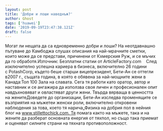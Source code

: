 ```yaml
---
layout: post
title: 'Добри и лоши наведнъж?'
author: Ghost
tags: ['huawei']
date: '2019-09-19T23:47:38.121Z'
draft: false
---
```


Могат ли нещата да са едновременно добри и лоши? На неотдавнашно пътуване до Камбоджа слушах описания на най-мрачните сметки, които може да се представи, причинени от Кхмерския Руж, и се мъчих да го обработя.Източник: Безплатни статии от ArticleFactory.com    След изключително успешна кариера в бизнеса, включително 26 години с PotashCorp, където беше старши вицепрезидент, Бети-Ан се оттегли в2007 г., същата година, в която е обявена за най-мощните жени в Канада:Топ 100 Зала на славата. Сега тя работи като оратор, автор и наставник и се ангажира да използва своя личен и професионален опит навдъхновяват и овластяват други жени. Твърда вярваща в ценността на женитеДоведете до организации, Бети-Ан изследва променящите се възприятия на мъжетеи женски роли, включително откровени наблюдения за това, което тя нарича„Физика на добрия пол в нейния блог на www.stillettochick.com. Тя помага както на мъжете, така и на жените да разберат основната енергия от тяхпол, но също така приемат и оценяват силните страни на тяхната противоположност.
